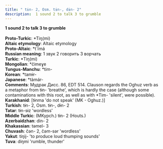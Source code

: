 ```yaml
---
title: " tɨn- 2, Osm. tɨn-, dɨn- 2"
description:  1 sound 2 to talk 3 to grumble
---
```

<strong> 1 sound 2 to talk 3 to grumble</strong><br><br>
<strong>Proto-Turkic</strong>:  *Tiŋ(mi)<br>
<strong>Altaic etymology</strong>:  Altaic etymology<br>
<strong> Proto-Altaic</strong>:  *t`ĭ̀má<br>
<strong>Russian meaning</strong>:  1 звук 2 говорить 3 ворчать<br>
<strong>Turkic</strong>:  *Tiŋ(mi)<br>
<strong>Mongolian</strong>:  *čimeɣe<br>
<strong>Tungus-Manchu</strong>:  *tim-<br>
<strong>Korean</strong>:  *tamɨr-<br>
<strong>Japanese</strong>:  *tàmár-<br>
<strong>Comments</strong>:  Мудрак Дисс. 86, EDT 514. Clauson regards the Oghuz verb as a metaphor from tɨn- 'breathe', which is hardly the case (although some contaminations with this root, as well as with *Tim- 'silent', were possible).<br>
<strong>Karakhanid</strong>:  [tɨnma 'do not speak' (MK - Oghuz.)]<br>
<strong>Turkish</strong>:  tɨn- 2, Osm. tɨn-, dɨn- 2<br>
<strong>Tatar</strong>:  tɨn-sɨz 'wordless'<br>
<strong>Middle Turkic</strong>:  (MKypch.) tɨn- 2 (Houts.)<br>
<strong>Azerbaidzhan</strong>:  din- 2<br>
<strong>Khakassian</strong>:  tǝmel- 3<br>
<strong>Chuvash</strong>:  čǝn- 2, čǝm-sǝr 'wordless'<br>
<strong>Yakut</strong>:  tiŋij- 'to produce loud thumping sounds'<br>
<strong>Tuva</strong>:  diŋmi 'rumble, thunder'<br>


